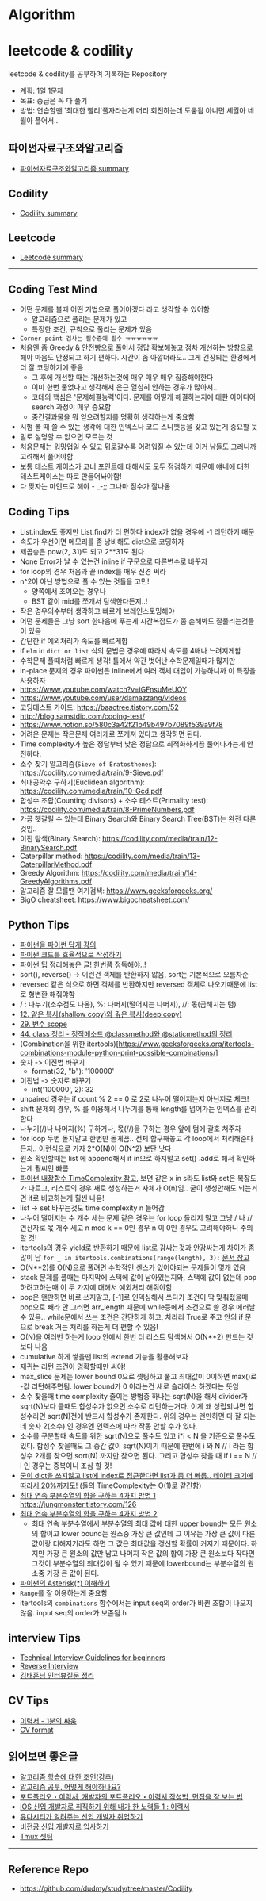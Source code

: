 Algorithm
========

# leetcode & codility
leetcode & codility를 공부하며 기록하는 Repository
- 계획: 1일 1문제
- 목표: 중급은 꼭 다 풀기
- 방법: 연습할땐 '최대한 빨리'풀자라는게 머리 회전하는데 도움됨 아니면 세월아 네월아 풀어서..

## 파이썬자료구조와알고리즘
- [파이썬자료구조와알고리즘 summary](https://github.com/eagle705/algorithms/tree/master/파이썬자료구조와알고리즘)

## Codility
- [Codility summary](https://github.com/eagle705/algorithms/tree/master/Codility)

## Leetcode
- [Leetcode summary](https://github.com/eagle705/algorithms/tree/master/Leetcode)
-----------
## Coding Test Mind 
- 어떤 문제를 볼때 어떤 기법으로 풀어야겠다 라고 생각할 수 있어함
  - 알고리즘으로 풀리는 문제가 있고
  - 특정한 조건, 규칙으로 풀리는 문제가 있음
- ```Corner point 검사는 필수중에 필수 ㅠㅠㅠㅠㅠㅠ```
- 처음엔 좀 Greedy & 안전빵으로 풀어서 정답 확보해놓고 점차 개선하는 방향으로 해야 마음도 안정되고 하기 편하다. 시간이 좀 아깝더라도.. 그게 긴장되는 환경에서 더 잘 코딩하기에 좋음
  - 그 후에 개선할 때는 개선하는것에 매우 매우 매우 집중해야한다
  - 이미 한번 풀었다고 생각해서 은근 열심히 안하는 경우가 많아서..
  - 코테의 핵심은 '문제해결능력'이다. 문제를 어떻게 해결하는지에 대한 아이디어 search 과정이 매우 중요함
  - 중간결과물을 뭐 얻으려할지를 명확히 생각하는게 중요함
- 시험 볼 때 쓸 수 있는 생각에 대한 인덱스나 코드 스니펫등을 갖고 있는게 중요할 듯
- 말로 설명할 수 없으면 모르는 것
- 처음문제는 워밍업일 수 있고 뒤로갈수록 어려워질 수 있는데 이거 남들도 그러니까 고려해서 풀어야함
- 보통 테스트 케이스가 코너 포인트에 대해서도 모두 점검하기 때문에 얘네에 대한 테스트케이스는 따로 만들어놔야함!
- 다 맞자는 마인드로 해야 - _-;; 그나마 점수가 잘나옴

## Coding Tips
- List.index도 좋지만 List.find가 더 편하다 index가 없을 경우에 -1 리턴하기 때문
- 속도가 우선이면 메모리를 좀 낭비해도 dict으로 코딩하자
- 제곱승은 pow(2, 31)도 되고 2**31도 된다
- None Error가 날 수 있는건 inline if 구문으로 다른변수로 바꾸자
- for loop의 경우 처음과 끝 index를 매우 신경 써라
- n^2이 아닌 방법으로 풀 수 있는 것들을 고민!
  - 양쪽에서 조여오는 경우나
  - BST 같이 mid를 쪼개서 탐색한다든지..!
- 작은 경우의수부터 생각하고 빠르게 브레인스토밍해야
- 어떤 문제들은 그냥 sort 한다음에 푸는게 시간복잡도가 좀 손해봐도 잘풀리는것들이 있음
- 간단한 if 예외처리가 속도를 빠르게함
- if ```elm``` in ```dict or list``` 식의 문법은 경우에 따라서 속도를 4배나 느려지게함
- 수학문제 풀때처럼 빠르게 생각! 틀에서 약간 벗어난 수학문제일때가 많지만
- in-place 문제의 경우 파이썬은 inline에서 여러 객체 대입이 가능하니까 이 특징을 사용하자
- https://www.youtube.com/watch?v=iGFnsuMeUQY
- https://www.youtube.com/user/damazzang/videos
- 코딩테스트 가이드: https://baactree.tistory.com/52
- http://blog.samstdio.com/coding-test/
- https://www.notion.so/580c3a42f21b49b497b7089f539a9f78
- 어려운 문제는 작은문제 여러개로 쪼개져 있다고 생각하면 된다.
- Time complexity가 높은 정답부터 낮은 정답으로 최적화하게끔 풀어나가는게 안전하다.
- 소수 찾기 알고리즘(```Sieve of Eratosthenes```): https://codility.com/media/train/9-Sieve.pdf
- 최대공약수 구하기(Euclidean algorithm): https://codility.com/media/train/10-Gcd.pdf
- 합성수 조합(Counting divisors) + 소수 테스트(Primality test): https://codility.com/media/train/8-PrimeNumbers.pdf
- 가끔 헷갈릴 수 있는데 Binary Search와 Binary Search Tree(BST)는 완전 다른 것임..
- 이진 탐색(Binary Search): https://codility.com/media/train/12-BinarySearch.pdf
- Caterpillar method: https://codility.com/media/train/13-CaterpillarMethod.pdf
- Greedy Algorithm: https://codility.com/media/train/14-GreedyAlgorithms.pdf
- 알고리즘 잘 모를땐 여기검색: https://www.geeksforgeeks.org/
- BigO cheatsheet: https://www.bigocheatsheet.com/

## Python Tips
- [파이썬을 파이썬 답게 강의](https://programmers.co.kr/learn/courses/4008)
- [파이썬 코드를 효율적으로 작성하기](https://deepwelloper.tistory.com/113?category=813724)
- [파이썬 팁 정리해놓은 글! 한번쯤 정독해야..!](https://realpython.com/python-itertools/)
- sort(), reverse() -> 이런건 객체를 반환하지 않음, sort는 기본적으로 오름차순
- reversed 같은 식으로 하면 객체를 반환하지만 reversed 객체로 나오기때문에 list로 형변환 해줘야함
- / : 나누기(소수점도 나옴), %: 나머지(떨어지는 나머지), //: 몫(곱해지는 텀)
- [12. 얕은 복사(shallow copy)와 깊은 복사(deep copy)](https://wikidocs.net/16038)
- [29. 변수 scope](https://wikidocs.net/16055)
- [44. class 정리 - 정적메소드 @classmethod와 @staticmethod의 정리](https://wikidocs.net/16074)
- (Combination을 위한 itertools)[https://www.geeksforgeeks.org/itertools-combinations-module-python-print-possible-combinations/]
- 숫자 -> 이진법 바꾸기
  - format(32, "b"): '100000'
- 이진법 -> 숫자로 바꾸기
  - int('100000', 2): 32
- unpaired 경우는 if count % 2 == 0 로 2로 나누어 떨어지는지 아닌지로 체크!
- shift 문제의 경우, % 를 이용해서 나누기를 통해 length를 넘어가는 인덱스를 관리한다
- 나누기(/)나 나머지(%) 구하거나, 몫(//)을 구하는 경우 앞에 텀에 괄호 쳐주자
- for loop 두번 돌지말고 한번만 돌게끔.. 전체 합구해놓고 각 loop에서 처리해준다든지.. 이런식으로 가자 2*O(N)이 O(N^2) 보단 낫다
- 원소 확인할때는 list 에 append해서 if in으로 하지말고 set() .add로 해서 확인하는게 훨씨인 빠름
- [파이썬 내장함수 TimeComplexity 참고](https://wiki.python.org/moin/TimeComplexity), 보면 같은 x in s라도 list와 set은 복잡도가 다르고, 리스트의 경우 새로 생성하는거 자체가 O(n)임.. 굳이 생성안해도 되는거면 if로 비교하는게 훨씬 나음!
- list -> set 바꾸는것도 time complexity n 들어감
- 나누어 떨어지는 수 개수 세는 문제 같은 경우는 for loop 돌리지 말고 그냥 / 나 // 연산자로 몫 개수 세고 n mod k == 0인 경우 n 이 0인 경우도 고려해야하니 주의할 것!
- itertools의 경우 yield로 반환하기 때문에 list로 감싸는것과 안감싸는게 차이가 좀많이 남 ```for _ in itertools.combinations(range(length), 3):``` [문서 참고](https://docs.python.org/2/library/itertools.html#itertools.combinations)
- O(N**2)를 O(N)으로 풀려면 수학적인 센스가 있어야되는 문제들이 몇개 있음
- stack 문제를 풀때는 마지막에 스택에 값이 남아있는지와, 스택에 값이 없는데 pop 하려고하는때 이 두 가지에 대해서 예외처리 해줘야함
- pop은 왠만하면 바로 쓰지말고, [-1]로 인덱싱해서 쓰다가 조건이 딱 맞춰졌을때 pop으로 빼라 안 그러면 arr_length 때문에 while등에서 조건으로 쓸 경우 에러날 수 있음.. while문에서 쓰는 조건은 간단하게 하고, 차라리 True로 주고 안의 if 문으로 break 거는 처리를 하는게 더 편할 수 있음!
- O(N)을 여러번 하는게 loop 안에서 한번 더 리스트 탐색해서 O(N**2) 만드는 것보다 나음
- cumulative 하게 쌓을땐 list의 extend 기능을 활용해보자
- 재귀는 리턴 조건이 명확할때만 써야!
- max_slice 문제는 lower bound 0으로 셋팅하고 풀고 최대값이 0이하면 max()로 -값 리턴해주면됨. lower bound가 0 이라는건 새로 슬라이스 하겠다는 뜻임
- 소수 찾을때 time complexity 줄이는 방법중 하나는 sqrt(N)을 해서 divider가 sqrt(N)보다 클때도 합성수가 없으면 소수로 리턴하는거다. 이게 왜 성립되냐면 합성수라면 sqrt(N)전에 반드시 합성수가 존재한다. 위의 경우는 왠만하면 다 잘 되는데 숫자 2(소수) 인 경우엔 인덱스에 따라 작동 안할 수가 있다.
- 소수를 구분할때 속도를 위한 sqrt(N)으로 풀수도 있고 i*i < N 을 기준으로 풀수도 있다. 합성수 찾을때도 그 중간 값이 sqrt(N)이기 때문에 한번에 i 와 N // i 라는 합성수 2개를 찾으면 sqrt(N) 까지만 찾으면 된다. 그리고 합성수 찾을 때 if i == N // i 인 경우는 중복이니 조심 할 것!
- [굳이 dict을 쓰지않고 list에 index로 접근한다면 list가 좀 더 빠름.. 데이터 크기에 따라서 20%까지도!](https://stackoverflow.com/questions/39192442/which-is-faster-a-dictionary-retrieve-or-a-list-indexing) (둘의 TimeComplexity는 O(1)로 같긴함)
- [최대 연속 부분수열의 합을 구하는 4가지 방법 1](https://shoark7.github.io/programming/algorithm/4-ways-to-get-subarray-consecutive-sum) https://jungmonster.tistory.com/126
- [최대 연속 부분수열의 합을 구하는 4가지 방법 2](https://jungmonster.tistory.com/126) 
  - 최대 연속 부분수열에서 부분수열의 최대 값에 대한 upper bound는 모든 원소의 합이고 lower bound는 원소중 가장 큰 값인데 그 이유는 가장 큰 값이 다른 값이랑 더해지기라도 하면 그 값은 최대값을 갱신할 확률이 커지기 때문이다. 하지만 가장 큰 원소의 값만 남고 나머지 작은 값의 합이 가장 큰 원소보다 작다면 그것이 부분수열의 최대값이 될 수 있기 때문에 lowerbound는 부분수열의 원소중 가장 큰 값이 된다. 
- [파이썬의 Asterisk(*) 이해하기](https://mingrammer.com/understanding-the-asterisk-of-python/)
- ```Range```를 잘 이용하는게 중요함
- itertools의 ```combinations``` 함수에서는 input seq의 order가 바뀐 조합이 나오지 않음. input seq의 order가 보존됨.h


## interview Tips
- [Technical Interview Guidelines for beginners](https://github.com/JaeYeopHan/Interview_Question_for_Beginner)
- [Reverse Interview](https://github.com/JaeYeopHan/Interview_Question_for_Beginner/blob/master/Reverse_Interview/README.md)
- [김태훈님 인터뷰질문 정리](https://docs.google.com/document/d/10bJK8S4T7sBIP-pzdQm9xRpW0HcLsrh6D047pE_kFE8/edit?fbclid=IwAR1rXwkQNkcOdneA-MK-FY5R735UhVOFaCjev1FlhHy1qRszJ5J95wIDXaA)

## CV Tips
- [이력서 - 1분의 싸움](https://blog.naver.com/PostView.nhn?blogId=wodory&logNo=221676841351&redirect=Dlog&widgetTypeCall=true&fbclid=IwAR2cz08sXkxNVkLsKTY6qjRxXIORmUBoqL50lsRbT5RKvsT7jG8KwHRxMtc)
- [CV format](https://github.com/eagle705/Awesome-CV)

## 읽어보면 좋은글
- [알고리즘 학습에 대한 조언(강추)](https://edykim.com/ko/post/advice-on-learning-algorithms/)
- [알고리즘 공부, 어떻게 해야하나요?](https://baactree.tistory.com/52)
- [포트폴리오・이력서, 개발자의 포트폴리오・이력서 작성법, 면접을 잘 보는 법](https://gmlwjd9405.github.io/2018/05/04/how-to-write-a-resume-for-a-developer.html)
- [iOS 신입 개발자로 취직하기 위해 내가 한 노력들 1 : 이력서](https://medium.com/@esung/ios-%EC%8B%A0%EC%9E%85-%EA%B0%9C%EB%B0%9C%EC%9E%90%EB%A1%9C-%EC%B7%A8%EC%A7%81%ED%95%98%EA%B8%B0-%EC%9C%84%ED%95%B4-%EB%82%B4%EA%B0%80-%ED%95%9C-%EB%85%B8%EB%A0%A5%EB%93%A4-1-%EC%9D%B4%EB%A0%A5%EC%84%9C-3991b0dd0ffd)
- [유다시티가 알려주는 신입 개발자 취업하기](https://brunch.co.kr/@imagineer/254)
- [비전공 신입 개발자로 입사하기](https://brunch.co.kr/@imagineer/198)
- [Tmux 셋팅](https://github.com/gpakosz/.tmux)
---------

## Reference Repo
- https://github.com/dudmy/study/tree/master/Codility
